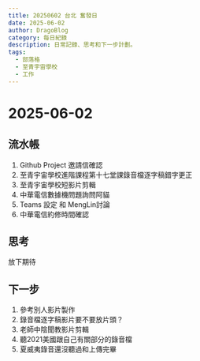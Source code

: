 ```yaml
---
title: 20250602 台北 奮發日
date: 2025-06-02
author: DragoBlog
category: 每日紀錄
description: 日常記錄、思考和下一步計劃。
tags:
  - 部落格
  - 至青宇宙學校
  - 工作
---
```


# 2025-06-02

<PostMeta />



## 流水帳

1. Github Project 邀請信確認
2. 至青宇宙學校進階課程第十七堂課錄音檔逐字稿錯字更正
3. 至青宇宙學校短影片剪輯
4. 中華電信數據機問題詢問阿貓
5. Teams 設定 和 MengLin討論
6. 中華電信約修時間確認

## 思考
放下期待 




## 下一步
1. 參考別人影片製作
2. 錄音檔逐字稿影片要不要放片頭？
3. 老師中陰聞教影片剪輯
4. 聽2021美國跟自己有關部分的錄音檔
5. 夏威夷錄音還沒聽過和上傳完畢

